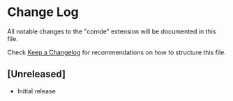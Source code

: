 # Change Log

All notable changes to the "comde" extension will be documented in this file.

Check [Keep a Changelog](http://keepachangelog.com/) for recommendations on how to structure this file.

## [Unreleased]

- Initial release